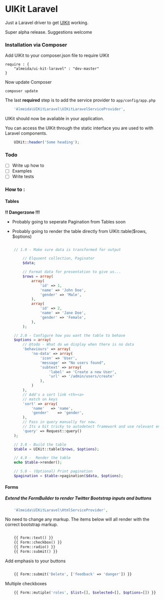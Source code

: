 # UIKit Laravel

Just a Laravel driver to get [UIKit](https://github.com/arnold-almeida/UIKit) working.

Super alpha release. Suggestions welcome

### Installation via Composer

Add UIKit to your composer.json file to require UIKit

	require : {
		"almeida/ui-kit-laravel" : "dev-master"
	}

Now update Composer

	composer update

The last **required** step is to add the service provider to `app/config/app.php`

```php
	'Almeida\UIKitLaravel\UIKitLaravelServiceProvider',
```

UIKit should now be avaliable in your application.

You can access the UIKit through the static interface you are used to with Laravel components.

```php
	UIKit::header('Some heading');
```


### Todo

- [ ] Write up how to
- [ ] Examples
- [ ] Write tests

### How to :

#### Tables

**!! Dangerzone !!!**
 - Probably going to seperate Pagination from Tables soon

 - Probably going to render the table directly from UIKit::table($rows, $options)


``` php

	// 1.0 - Make sure data is transformed for output

		// Elquoent collection, Paginator
		$data;

		// Format data for presentation to give us...
		$rows = array(
			array(
				'id' => 1,
				'name' => 'John Doe',
				'gender' => 'Male',
			),
			array(
				'id' => 2,
				'name' => 'Jane Doe',
				'gender' => 'Female',
			),
		);

	// 2.0 - Configure how you want the table to behave
	$options = array(
		// @todo - What do we display when there is no data
		'behaviours' => array(
			'no-data' => array(
				'icon' => 'User',
				'message' => "No users found",
				'subtext' => array(
					'label' => 'Create a new User',
					'url' => '/admin/users/create'
				),
			)
		),
		// Add's a sort link <th><a>
		// match on keys
		'sort' => array(
			'name'   => 'name',
			'gender'    => 'gender',
		),
		// Pass in query manually for now.
		// Its a bit tricky to autodetect framework and use relevant env objects
		'query' => Request::query()
	);

	// 3.0 - Build the table
	$table = UIKit::table($rows, $options);

	// 4.0 -  Render the table
	echo $table->render();

	// 5.0 - (Optional) Print pagination
	$pagination = $table->pagination($data, $options);


```

#### Forms

##### Extend the FormBuilder to render Twitter Bootstrap inputs and buttons

```php
	'Almeida\UIKitLaravel\HtmlServiceProvider',
```

No need to change any markup. The items below will all render with the correct bootstrap markup.


```php

	{{ Form::text() }}
	{{ Form::checkbox() }}
	{{ Form::radio() }}
	{{ Form::submit() }}
```

Add emphasis to your buttons

```php

	{{ Form::submit('Delete', ['feedback' => 'danger']) }}
```

Multiple checkboxes

```php
	{{ Form::mutiple('roles', $list=[], $selected=[], $options=[]) }}
```

